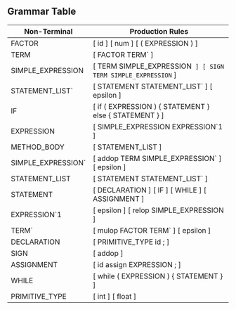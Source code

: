
## Grammar Table
| Non-Terminal | Production Rules                                      |
|--------------|-------------------------------------------------------|
| FACTOR | [ id ] [ num ] [ ( EXPRESSION ) ] |
| TERM | [ FACTOR TERM` ] |
| SIMPLE_EXPRESSION | [ TERM SIMPLE_EXPRESSION` ] [ SIGN TERM SIMPLE_EXPRESSION` ] |
| STATEMENT_LIST` | [ STATEMENT STATEMENT_LIST` ] [ epsilon ] |
| IF | [ if ( EXPRESSION ) { STATEMENT } else { STATEMENT } ] |
| EXPRESSION | [ SIMPLE_EXPRESSION EXPRESSION`1 ] |
| METHOD_BODY | [ STATEMENT_LIST ] |
| SIMPLE_EXPRESSION` | [ addop TERM SIMPLE_EXPRESSION` ] [ epsilon ] |
| STATEMENT_LIST | [ STATEMENT STATEMENT_LIST` ] |
| STATEMENT | [ DECLARATION ] [ IF ] [ WHILE ] [ ASSIGNMENT ] |
| EXPRESSION`1 | [ epsilon ] [ relop SIMPLE_EXPRESSION ] |
| TERM` | [ mulop FACTOR TERM` ] [ epsilon ] |
| DECLARATION | [ PRIMITIVE_TYPE id ; ] |
| SIGN | [ addop ] |
| ASSIGNMENT | [ id assign EXPRESSION ; ] |
| WHILE | [ while ( EXPRESSION ) { STATEMENT } ] |
| PRIMITIVE_TYPE | [ int ] [ float ] |
